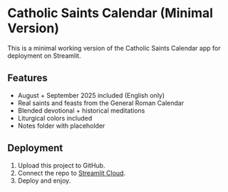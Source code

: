 # Catholic Saints Calendar (Minimal Version)

This is a minimal working version of the Catholic Saints Calendar app for deployment on Streamlit.

## Features
- August + September 2025 included (English only)
- Real saints and feasts from the General Roman Calendar
- Blended devotional + historical meditations
- Liturgical colors included
- Notes folder with placeholder

## Deployment
1. Upload this project to GitHub.
2. Connect the repo to [Streamlit Cloud](https://share.streamlit.io).
3. Deploy and enjoy.

